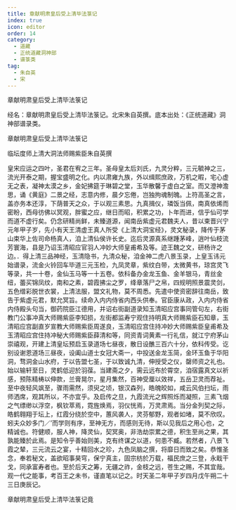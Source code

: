 ```yaml
---
title: 章献明肃皇后受上清毕法箓记
index: true
icon: editor
order: 14
category:
  - 道藏
  - 正统道藏洞神部
  - 谱箓类
tag:
  - 朱自英
  - 宋
---
```


章献明肃皇后受上清毕法箓记  

经名：章献明肃皇后受上清毕法箓记。北宋朱自英撰。底本出处：《正统道藏》洞神部谱录类。  

章献明肃皇后受上清毕法箓记  

临坛度师上清大洞法师赐紫臣朱自英撰  

皇宋应运之四叶，圣君在宥之三年。圣母皇太后刘氏，九灵分粹，三元毓神之三，流光开泰之期，握宝盛明之化。内以肃雍九族，外以缉熙庶政，万机之暇，宅心虚无之表，凝神太漠之乡，金妃拂筵于琳碧之堂，玉华散馨于虚白之室。而又澄神澹思，诵《黄庭》二景之经，志意内修，晨夕忘倦，岂独拘魂制魄。上符高圣之言，盖亦务本还淳，下荫普天之众，于以观三素思。九真揖仪，璘饭当佩，南真依烯而密盼，西母彷佛以冥观，胖蜜之应，继日而昭，积累之功，卜年而进，信乎仙可学而道不虚行矣。仍念研精尚鲜，未臻道源，闻南岳紫虚元君魏夫人，昔以束晋兴宁元年甲子岁，先小有天王清虚王真人所受《上清大洞宝经》，灵文秘录，降传于茅山束华上佐司命杨真人，洎上清仙侯许长史。迄后灵源真系继踵茅峰，逍叶仙枝流芳寰海，县是乃诏玉清昭应官羽人冲妙大师皇甫希及等。迹王魏之文，研杨许之边。．得上清三品神经，玉清隐书，九清众秘，洎金神二虎八景玉录，上皇玉讳元始谱录，流金火铃回车毕道三元玉检，九凤灵章，紫纹白带，太微黄书，琼宫灵飞等录，共一十卷，金仙玉马等一十五卷。依科备办金龙玉鱼、金羊银马，青丝金纽，蕾买锦凤纹，南和之素，碧霞拂尘之罗，绛章落尸之帛，四规明照景震灵剑，五色缯彩脱世衣裳，上清法服，盟文礼物，莫不周悉。先遣中使资密辞往南岳，致告于紫虚元君，默允冥旨。续命入内内侍省内西头供奉。官臣康从政，入内内侍省内侍殿头句当，御药院臣江德用，并诏右街副道录知玉清昭应宫事同管句左，右街教门公事冲真大师赐紫臣李知损，左街都监寿宁观住持明真大师赐紫臣石知章，玉清昭应宫副直岁宣教大师赐紫臣周遂良，玉清昭应宫住持冲妙大师赐紫臣皇甫希及玉清昭应宫住持冲秘大师赐紫臣薛清和等，同资青词黄素一行礼信，就江宁府茅山崇禧观，开建上清皇坛预启玉录道场七昼夜，散日设醮三百六十分，依科传受。讫别设谢恩道场三昼夜，设阖山道士女冠大斋一，中投送金龙玉简，金环玉鱼于华阳洞，骛洞金山水府，于以告盟七圣，于以致诚九清，伸授受之仪，罄师资之礼也。始以输轩至日，灵鹤低迎於羽葆。当建斋之夕，需云远布於霄空，洎宿露真文以祈感，预陈精梼以伸款，兰膏晃尔，星月集然，百神受厘以效祥，五岳卫灵而荐祉。至中夜轻风飒至，骤雨需然，须臾之顷，银汉森列，皓魄皎如，咸云风伯扫坛，雨师洒席，观其所以，不亦宜乎。及启传之旦，九霞流光之辉照烁而凝照，三素飞烟之气缥缈以浮空，枫钦萃焉，霓旌焕焉，羽仪恍焉，万灵肃焉。当分金列契之际，皓鹤翱翔于坛上，红霞分绕於空中，蕙风袭人，灵芬郁野，观者如堵，莫不欣叹。蚓夫众妙多门／’而学则有序，至神无方，而感则无待，斯以见我后之用心也，之精诚也。符健顺，服人神，降灵仙，契冥奥，非浩劫崇累之德，积生至尚之果，其孰能臻於此焉。是知令乎善始则美，克有终谋之以道，何患不臧。若然者，八景飞霞之辇，三元流云之宴，十精回水之珍，九色凤脑之撰，将靡日而致之矣。恭惟圣念，奉若秘文，盖欲昭事昊穹，保宁真主，固宗枋於万载，福民庶之三登，永戢干戈，同承富寿者也。至於后天之筹，无疆之祚，金枝之远，苍生之赐，不其宜哉。观一代之能事，考百王之未书，谨直笔以记之。时天圣二年甲子岁四月戊午朔二十三日庚辰记。  

章献明肃皇后受上清毕法箓记竟  
